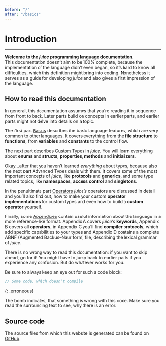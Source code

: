 ```yaml
---
before: "/"
after: "/basics"
---
```


# Introduction

---

**Welcome to the *juice* programming language documentation.**  
This documentation doesn’t aim to be 100% complete, because the implementation of the language didn’t even began, so it’s hard to know all difficulties, which this definition might bring into coding. Nonetheless it serves as a guide for developing *juice* and also gives a first impression of the language.

## How to read this documentation

In general, this documentation assumes that you’re reading it in sequence from front to back. Later parts build on concepts in earlier parts, and earlier parts might not delve into details on a topic.

The first part <a href="{{ '/basics' | relative_url }}">Basics</a> describes the basic language features, which are very common to other languages. It covers everything from the **file structure** to **functions**, from **variables** and **constants** to the control flow.

The next part describes <a href="{{ '/custom-types' | relative_url }}">Custom Types</a> in *juice*. You will learn everything about **enums** and **structs**, **properties**, **methods** and **initializers**.

Okay...after that you haven’t learned *everything* about types, because also the next part <a href="{{ '/advanced-types' | relative_url }}">Advanced Types</a> deals with them. It covers some of the most important concepts of *juice*, like **protocols** and **generics**, and some type related topics, like **namespaces**, **access control** and **singletons**.

In the penultimate part <a href="{{ '/operators' | relative_url }}">Operators</a> *juice’s* operators are discussed in detail and you’ll also find out, how to make your custom **operator implementations** for custom types and even how to build a **custom operator** yourself.

Finally, some <a href="{{ '/appendix' | relative_url }}">Appendixes</a> contain useful information about the language in a more reference-like format. Appendix A covers *juice’s* **keywords**, Appendix B covers all **operators**, in Appendix C you’ll find **compiler protocols**, which add specific capabilities to your types and Appendix D contains a complete ABNF (Augmented Backus–Naur form) file, describing the lexical grammar of *juice*.

There is no wrong way to read this documentation: if you want to skip ahead, go for it! You might have to jump back to earlier parts if you experience any confusion. But do whatever works for you.

Be sure to always keep an eye out for such a code block:

```swift
// Some code, which doesn’t compile
```
{: .erroneous}

The bomb indicates, that something is wrong with this code. Make sure you read the surrounding text to see, why there is an error.

## Source code

The source files from which this website is generated can be found on [GitHub](https://github.com/juice-lang/juice-lang.github.io).
